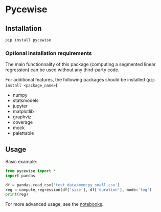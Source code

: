 # Pycewise

## Installation

```bash
pip install pycewise
```

### Optional installation requirements

The main functionnality of this package (computing a segmented linear regression) can be used without any third-party code.

For additional features, the following packages should be installed (`pip install <package_name>`):

- numpy
- statsmodels
- jupyter
- matplotlib
- graphviz
- coverage
- mock
- palettable


## Usage

Basic example:

```python
from pycewise import *
import pandas

df = pandas.read_csv('test_data/memcpy_small.csv')
reg = compute_regression(df['size'], df['duration'], mode='log')
print(reg)
```

For more advanced usage, see the [notebooks](https://github.com/Ezibenroc/pycewise/tree/master/notebooks).
